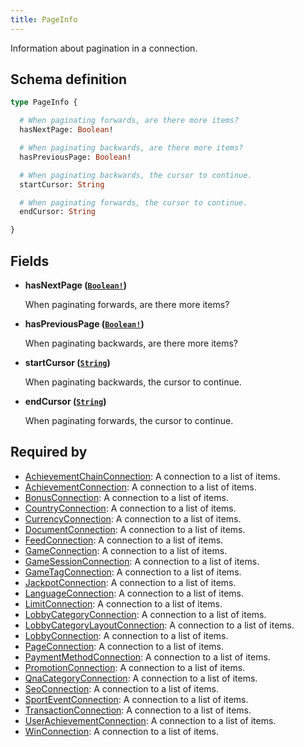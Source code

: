 ```yaml
---
title: PageInfo
---
```


Information about pagination in a connection.

## Schema definition
```graphql
type PageInfo {

  # When paginating forwards, are there more items?
  hasNextPage: Boolean!

  # When paginating backwards, are there more items?
  hasPreviousPage: Boolean!

  # When paginating backwards, the cursor to continue.
  startCursor: String

  # When paginating forwards, the cursor to continue.
  endCursor: String

}
```

## Fields

* **hasNextPage ([`Boolean!`](graphql/schema/boolean.md))**

  When paginating forwards, are there more items?

* **hasPreviousPage ([`Boolean!`](graphql/schema/boolean.md))**

  When paginating backwards, are there more items?

* **startCursor ([`String`](graphql/schema/string.md))**

  When paginating backwards, the cursor to continue.

* **endCursor ([`String`](graphql/schema/string.md))**

  When paginating forwards, the cursor to continue.


## Required by
* [AchievementChainConnection](graphql/schema/achievementchainconnection.md): A connection to a list of items.
* [AchievementConnection](graphql/schema/achievementconnection.md): A connection to a list of items.
* [BonusConnection](graphql/schema/bonusconnection.md): A connection to a list of items.
* [CountryConnection](graphql/schema/countryconnection.md): A connection to a list of items.
* [CurrencyConnection](graphql/schema/currencyconnection.md): A connection to a list of items.
* [DocumentConnection](graphql/schema/documentconnection.md): A connection to a list of items.
* [FeedConnection](graphql/schema/feedconnection.md): A connection to a list of items.
* [GameConnection](graphql/schema/gameconnection.md): A connection to a list of items.
* [GameSessionConnection](graphql/schema/gamesessionconnection.md): A connection to a list of items.
* [GameTagConnection](graphql/schema/gametagconnection.md): A connection to a list of items.
* [JackpotConnection](graphql/schema/jackpotconnection.md): A connection to a list of items.
* [LanguageConnection](graphql/schema/languageconnection.md): A connection to a list of items.
* [LimitConnection](graphql/schema/limitconnection.md): A connection to a list of items.
* [LobbyCategoryConnection](graphql/schema/lobbycategoryconnection.md): A connection to a list of items.
* [LobbyCategoryLayoutConnection](graphql/schema/lobbycategorylayoutconnection.md): A connection to a list of items.
* [LobbyConnection](graphql/schema/lobbyconnection.md): A connection to a list of items.
* [PageConnection](graphql/schema/pageconnection.md): A connection to a list of items.
* [PaymentMethodConnection](graphql/schema/paymentmethodconnection.md): A connection to a list of items.
* [PromotionConnection](graphql/schema/promotionconnection.md): A connection to a list of items.
* [QnaCategoryConnection](graphql/schema/qnacategoryconnection.md): A connection to a list of items.
* [SeoConnection](graphql/schema/seoconnection.md): A connection to a list of items.
* [SportEventConnection](graphql/schema/sporteventconnection.md): A connection to a list of items.
* [TransactionConnection](graphql/schema/transactionconnection.md): A connection to a list of items.
* [UserAchievementConnection](graphql/schema/userachievementconnection.md): A connection to a list of items.
* [WinConnection](graphql/schema/winconnection.md): A connection to a list of items.
